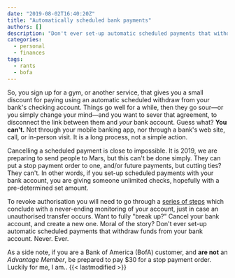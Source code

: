 ```yaml
---
date: "2019-08-02T16:40:20Z"
title: "Automatically scheduled bank payments"
authors: []
description: "Don't ever set-up automatic scheduled payments that withdraw funds from your bank account. Never. Ever."
categories:
  - personal
  - finances
tags:
  - rants
  - bofa
---
```

So, you sign up for a gym, or another service, that gives you a small discount for paying using an automatic scheduled withdraw from your bank's checking account. Things go well for a while, then they go sour—or you simply change your mind—and you want to sever that agreement, to disconnect the link between them and *your* bank account. Guess what? **You can't.** Not through your mobile banking app, nor through a bank's web site,  call, or in-person visit. It is a long process, not a simple action.

Cancelling a scheduled payment is close to impossible. It is 2019, we are preparing to send people to Mars, but this can't be done simply. They can put a stop payment order to one, and/or future payments, but cutting ties?  They can't. In other words, if you set-up scheduled payments with your bank account, you are giving someone unlimited checks, hopefully with a pre-determined set amount.

To revoke authorisation you will need to go through a [series of steps](https://www.consumerfinance.gov/ask-cfpb/how-do-i-stop-automatic-payments-from-my-bank-account-en-2023/) which conclude with a never-ending monitoring of your account, just in case an unauthorised transfer occurs. Want to fully "break up?" Cancel your bank account, and create a new one. Moral of the story? Don't ever set-up automatic scheduled payments that withdraw funds from your bank account. Never. Ever.

As a side note, if you are a Bank of America (BofA) customer, and **are not** an *Advantage Member*, be prepared to pay $30 for a stop payment order. Luckily for me, I am..
{{< lastmodified >}}
